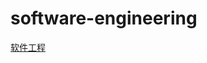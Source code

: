 # software-engineering
[软件工程](https://en.wikibooks.org/wiki/Introduction_to_Software_Engineering#UML)
